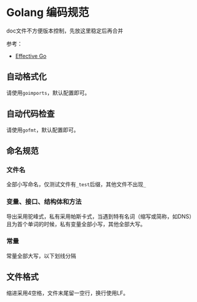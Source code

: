 # Golang 编码规范
doc文件不方便版本控制，先放这里稳定后再合并

参考：
- [Effective Go](https://golang.org/doc/effective_go.html)

## 自动格式化
请使用`goimports`，默认配置即可。

## 自动代码检查
请使用`gofmt`，默认配置即可。

## 命名规范
### 文件名
全部小写命名，仅测试文件有`_test`后缀，其他文件不出现`_`

### 变量、接口、结构体和方法
导出采用驼峰式，私有采用帕斯卡式，当遇到特有名词（缩写或简称，如DNS）且为首个单词的时候，私有变量全部小写，其他全部大写。

### 常量
常量全部大写，以下划线分隔

## 文件格式
缩进采用4空格，文件末尾留一空行，换行使用LF。